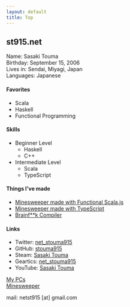 ```yaml
---
layout: default
title: Top
---
```


## st915.net

Name: Sasaki Touma<br>
Birthday: September 15, 2006<br>
Lives in: Sendai, Miyagi, Japan<br>
Languages: Japanese
#### Favorites
- Scala
- Haskell
- Functional Programming

#### Skills
- Beginner Level
  - Haskell
  - C++
- Intermediate Level
  - Scala
  - TypeScript

#### Things I've made
- [Minesweeper made with Functional Scala.js](https://stouma915.github.io/minesweeper-scala/)
- [Minesweeper made with TypeScript](https://stouma915.github.io/minesweeper/)
- [Brainf\*\*k Compiler](https://github.com/stouma915/bf-compiler) 

#### Links
* Twitter: [net_stouma915](https://twitter.com/net_stouma915)
* GitHub: [stouma915](https://github.com/stouma915)
* Steam: [Sasaki Touma](https://steamcommunity.com/profiles/76561199242758778)
* Geartics: [net_stouma915](https://www.geartics.com/net_stouma915)
* YouTube: [Sasaki Touma](https://www.youtube.com/channel/UCJmPPeZmL-OC03-zSb2Dcwg)

[My PCs](/pcs/)<br>
[Minesweeper](https://stouma915.github.io/minesweeper/)

mail: netst915 \[at] gmail.com
